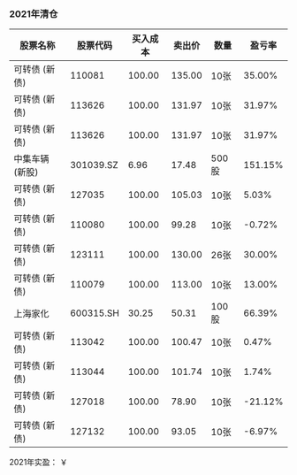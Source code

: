 ### 2021年清仓

| 股票名称      | 股票代码 | 买入成本 | 卖出价 | 数量  | 盈亏率  |
| ------------- | -------- | -------- | ------ | ----- | ------- |
| 可转债 (新债) | 110081   |   100.00 | 135.00 |  10张 |  35.00% |
| 可转债 (新债) | 113626   |   100.00 | 131.97 |  10张 |  31.97% |
| 可转债 (新债) | 113626   |   100.00 | 131.97 |  10张 |  31.97% |
| 中集车辆(新股)| 301039.SZ|     6.96 |  17.48 | 500股 | 151.15% |
| 可转债 (新债) | 127035   |   100.00 | 105.03 |  10张 |   5.03% |
| 可转债 (新债) | 110080   |   100.00 |  99.28 |  10张 |  -0.72% |
| 可转债 (新债) | 123111   |   100.00 | 130.00 |  26张 |  30.00% |
| 可转债 (新债) | 110079   |   100.00 | 113.00 |  10张 |  13.00% |
| 上海家化      | 600315.SH|    30.25 |  50.31 | 100股 |  66.39% |
| 可转债 (新债) | 113042   |   100.00 | 100.47 |  10张 |   0.47% |
| 可转债 (新债) | 113044   |   100.00 | 101.74 |  10张 |   1.74% |
| 可转债 (新债) | 127018   |   100.00 |  78.90 |  10张 | -21.12% |
| 可转债 (新债) | 127132   |   100.00 |  93.05 |  10张 |  -6.97% |

2021年实盈： ￥

	

